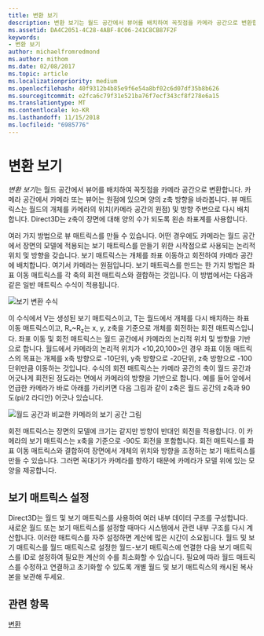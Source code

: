 ```yaml
---
title: 변환 보기
description: 변환 보기는 월드 공간에서 뷰어를 배치하여 꼭짓점을 카메라 공간으로 변환합니다.
ms.assetid: DA4C2051-4C28-4ABF-8C06-241C8CB87F2F
keywords:
- 변환 보기
author: michaelfromredmond
ms.author: mithom
ms.date: 02/08/2017
ms.topic: article
ms.localizationpriority: medium
ms.openlocfilehash: 40f9312b4b85e9f6e54a8bf02c6d07df35b8b626
ms.sourcegitcommit: e2fca6c79f31e521ba76f7ecf343cf8f278e6a15
ms.translationtype: MT
ms.contentlocale: ko-KR
ms.lasthandoff: 11/15/2018
ms.locfileid: "6985776"
---
```

# <a name="view-transform"></a>변환 보기


*변환 보기*는 월드 공간에서 뷰어를 배치하여 꼭짓점을 카메라 공간으로 변환합니다. 카메라 공간에서 카메라 또는 뷰어는 원점에 있으며 양의 z축 방향을 바라봅니다. 뷰 매트릭스는 월드의 개체를 카메라의 위치(카메라 공간의 원점) 및 방향 주변으로 다시 배치합니다. Direct3D는 z축이 장면에 대해 양의 수가 되도록 왼손 좌표계를 사용합니다.

여러 가지 방법으로 뷰 매트릭스를 만들 수 있습니다. 어떤 경우에도 카메라는 월드 공간에서 장면의 모델에 적용되는 보기 매트릭스를 만들기 위한 시작점으로 사용되는 논리적 위치 및 방향을 갖습니다. 보기 매트릭스는 개체를 좌표 이동하고 회전하여 카메라 공간에 배치합니다. 여기서 카메라는 원점입니다. 보기 매트릭스를 만드는 한 가지 방법은 좌표 이동 매트릭스를 각 축의 회전 매트릭스와 결합하는 것입니다. 이 방법에서는 다음과 같은 일반 매트릭스 수식이 적용됩니다.

![보기 변환 수식](images/viewtran.png)

이 수식에서 V는 생성된 보기 매트릭스이고, T는 월드에서 개체를 다시 배치하는 좌표 이동 매트릭스이고, Rₓ~R<sub>z</sub>는 x, y, z축을 기준으로 개체를 회전하는 회전 매트릭스입니다. 좌표 이동 및 회전 매트릭스는 월드 공간에서 카메라의 논리적 위치 및 방향을 기반으로 합니다. 월드에서 카메라의 논리적 위치가 &lt;10,20,100&gt;인 경우 좌표 이동 매트릭스의 목표는 개체를 x축 방향으로 -10단위, y축 방향으로 -20단위, z축 방향으로 -100단위만큼 이동하는 것입니다. 수식의 회전 매트릭스는 카메라 공간의 축이 월드 공간과 어긋나게 회전된 정도라는 면에서 카메라의 방향을 기반으로 합니다. 예를 들어 앞에서 언급한 카메라가 바로 아래를 가리키면 다음 그림과 같이 z축은 월드 공간의 z축과 90도(pi/2 라디안) 어긋나 있습니다.

![월드 공간과 비교한 카메라의 보기 공간 그림](images/camtop.png)

회전 매트릭스는 장면의 모델에 크기는 같지만 방향이 반대인 회전을 적용합니다. 이 카메라의 보기 매트릭스는 x축을 기준으로 -90도 회전을 포함합니다. 회전 매트릭스를 좌표 이동 매트릭스와 결합하여 장면에서 개체의 위치와 방향을 조정하는 보기 매트릭스를 만들 수 있습니다. 그러면 꼭대기가 카메라를 향하기 때문에 카메라가 모델 위에 있는 모양을 제공합니다.

## <a name="span-idsettingupaviewmatrixspanspan-idsettingupaviewmatrixspanspan-idsettingupaviewmatrixspansetting-up-a-view-matrix"></a><span id="Setting_Up_a_View_Matrix"></span><span id="setting_up_a_view_matrix"></span><span id="SETTING_UP_A_VIEW_MATRIX"></span>보기 매트릭스 설정


Direct3D는 월드 및 보기 매트릭스를 사용하여 여러 내부 데이터 구조를 구성합니다. 새로운 월드 또는 보기 매트릭스를 설정할 때마다 시스템에서 관련 내부 구조를 다시 계산합니다. 이러한 매트릭스를 자주 설정하면 계산에 많은 시간이 소요됩니다. 월드 및 보기 매트릭스를 월드 매트릭스로 설정한 월드-보기 매트릭스에 연결한 다음 보기 매트릭스를 ID로 설정하여 필요한 계산의 수를 최소화할 수 있습니다. 필요에 따라 월드 매트릭스를 수정하고 연결하고 초기화할 수 있도록 개별 월드 및 보기 매트릭스의 캐시된 복사본을 보관해 두세요.

## <a name="span-idrelated-topicsspanrelated-topics"></a><span id="related-topics"></span>관련 항목


[변환](transforms.md)

 

 




